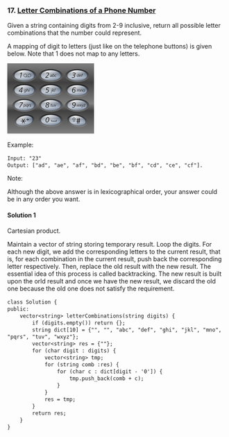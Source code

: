 ### 17\. [Letter Combinations of a Phone Number](https://leetcode.com/problems/letter-combinations-of-a-phone-number/)

Given a string containing digits from 2-9 inclusive, return all 
possible letter combinations that the number could represent.

A mapping of digit to letters (just like on the telephone buttons) 
is given below. Note that 1 does not map to any letters.

![alt text](200px-Telephone-keypad2.svg.png)

Example:
```
Input: "23"
Output: ["ad", "ae", "af", "bd", "be", "bf", "cd", "ce", "cf"].
```
Note:

Although the above answer is in lexicographical order, your answer could be in any order you want.


#### Solution 1
Cartesian product.

Maintain a vector of string storing temporary result. Loop the digits.
For each new digit, we add the corresponding letters to the current result,
that is, for each combination in the current result, push back the corresponding
letter respectively. Then, replace the old result with the new result. The essential
idea of this process is called backtracking. The new result is built upon the orld
result and once we have the new result, we discard the old one because the old one
does not satisfy the requirement.

```
class Solution {
public:
	vector<string> letterCombinations(string digits) {
		if (digits.empty()) return {};
		string dict[10] = {"", "", "abc", "def", "ghi", "jkl", "mno", "pqrs", "tuv", "wxyz"};
		vector<string> res = {""};
		for (char digit : digits) {
			vector<string> tmp;
			for (string comb :res) {
				for (char c : dict[digit - '0']) {
					tmp.push_back(comb + c);
				}
			}
			res = tmp;
		}
		return res;
	}
}
```
